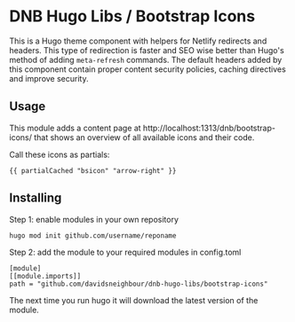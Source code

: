 # DNB Hugo Libs / Bootstrap Icons

This is a Hugo theme component with helpers for Netlify redirects and headers. This type of redirection is faster and SEO wise better than Hugo's method of adding `meta-refresh` commands. The default headers added by this component contain proper content security policies, caching directives and improve security. 

## Usage

This module adds a content page at http://localhost:1313/dnb/bootstrap-icons/ that shows an overview of all available icons and their code.

Call these icons as partials:

```gotemplate
{{ partialCached "bsicon" "arrow-right" }}
```

## Installing

Step 1: enable modules in your own repository

```shell script
hugo mod init github.com/username/reponame
```

Step 2: add the module to your required modules in config.toml

```
[module]
[[module.imports]]
path = "github.com/davidsneighbour/dnb-hugo-libs/bootstrap-icons"
```

The next time you run hugo it will download the latest version of the module.
